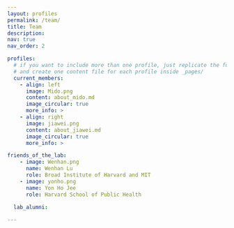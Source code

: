 ```yaml
---
layout: profiles
permalink: /team/
title: Team
description: 
nav: true
nav_order: 2

profiles:
  # if you want to include more than one profile, just replicate the following block
  # and create one content file for each profile inside _pages/
  current_members:
    - align: left
      image: Mido.png
      content: about_mido.md
      image_circular: true
      more_info: >
    - align: right
      image: jiawei.png
      content: about_jiawei.md
      image_circular: true
      more_info: >

friends_of_the_lab:
    - image: Wenhan.png
      name: Wenhan Lu
      role: Broad Institute of Harvard and MIT
    - image: yonho.png
      name: Yon Ho Jee
      role: Harvard School of Public Health

  lab_alumni:
    
---
```

